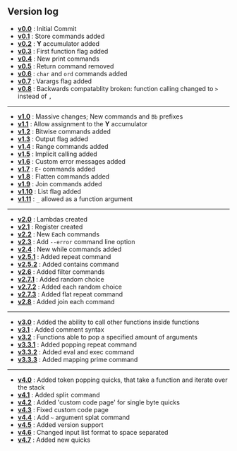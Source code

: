 ## Version log

- **[v0.0]** : Initial Commit
- **[v0.1]** : Store commands added
- **[v0.2]** : **Y** accumulator added
- **[v0.3]** : First function flag added
- **[v0.4]** : New print commands
- **[v0.5]** : Return command removed
- **[v0.6]** : `char` and `ord` commands added
- **[v0.7]** : Varargs flag added
- **[v0.8]** : Backwards compatablity broken: function calling changed to `>` instead of `,`

---

- **[v1.0]** : Massive changes; New commands and `Bb` prefixes
- **[v1.1]** : Allow assignment to the **Y** accumulator
- **[v1.2]** : Bitwise commands added
- **[v1.3]** : Output flag added
- **[v1.4]** : Range commands added
- **[v1.5]** : Implicit calling added
- **[v1.6]** : Custom error messages added
- **[v1.7]** : `E`- commands added
- **[v1.8]** : Flatten commands added
- **[v1.9]** : Join commands added
- **[v1.10]** : List flag added
- **[v1.11]** : `_` allowed as a function argument

---

- **[v2.0]** : Lambdas created
- **[v2.1]** : Register created
- **[v2.2]** : New `E`ach commands
- **[v2.3]** : Add `--error` command line option
- **[v2.4]** : New while commands added
- **[v2.5.1]** : Added repeat command
- **[v2.5.2]** : Added contains command
- **[v2.6]** : Added filter commands
- **[v2.7.1]** : Added random choice
- **[v2.7.2]** : Added each random choice
- **[v2.7.3]** : Added flat repeat command
- **[v2.8]** : Added join each command

---

- **[v3.0]** : Added the ability to call other functions inside functions
- **[v3.1]** : Added comment syntax
- **[v3.2]** : Functions able to pop a specified amount of arguments
- **[v3.3.1]** : Added popping repeat command
- **[v3.3.2]** : Added eval and exec command
- **[v3.3.3]** : Added mapping prime command

---

- **[v4.0]** : Added token popping quicks, that take a function and iterate over the stack
- **[v4.1]** : Added spli`t` command
- **[v4.2]** : Added 'custom code page' for single byte quicks
- **[v4.3]** : Fixed custom code page
- **[v4.4]** : Add `~` argument splat command
- **[v4.5]** : Added version support
- **[v4.6]** : Changed input list format to space separated
- **[v4.7]** : Added new quicks

[v0.0]: https://github.com/cairdcoinheringaahing/AddPlusPlus/commit/b3210742638b802179fdf014081af39e32d2c901
[v0.1]: https://github.com/cairdcoinheringaahing/AddPlusPlus/commit/f120f7624530f7c69c26e6e082d6f76f5be85b5d
[v0.2]: https://github.com/cairdcoinheringaahing/AddPlusPlus/commit/ce27765c4c0517dcb6196017daeab5667f62f15b
[v0.3]: https://github.com/cairdcoinheringaahing/AddPlusPlus/commit/77be8f25ddab42858818f583d738726316049275
[v0.4]: https://github.com/cairdcoinheringaahing/AddPlusPlus/commit/e1015e36873d8fb038c4feebbc79657c41d20585
[v0.5]: https://github.com/cairdcoinheringaahing/AddPlusPlus/commit/f8df3e0581032bf9391d621208fef4aa747c18db
[v0.6]: https://github.com/cairdcoinheringaahing/AddPlusPlus/commit/e5a118cf7377e4b1c8c7d34d8dc95e25d4095fc9
[v0.7]: https://github.com/cairdcoinheringaahing/AddPlusPlus/commit/83bc39386080263dccf27fc5a690f39815db01b4
[v0.8]: https://github.com/cairdcoinheringaahing/AddPlusPlus/commit/9dbc88e772c1e788252b1433123be25388c1525f

[v1.0]: https://github.com/cairdcoinheringaahing/AddPlusPlus/commit/b8d9d2821a9af80fad12ccea4e8139e448acdd82
[v1.1]: https://github.com/cairdcoinheringaahing/AddPlusPlus/commit/46c905357459f7b74cc1e9343c854f82fab4f7c1
[v1.2]: https://github.com/cairdcoinheringaahing/AddPlusPlus/commit/efbfa26f3a4fa595c5e8ff2f3edfcfa778ad3ef3
[v1.3]: https://github.com/cairdcoinheringaahing/AddPlusPlus/commit/fc847910885d20982659803b4f8879749d5d51a1
[v1.4]: https://github.com/cairdcoinheringaahing/AddPlusPlus/commit/648734d6083977ac0a5ab369c961b6b08923f8f9
[v1.5]: https://github.com/cairdcoinheringaahing/AddPlusPlus/commit/59ed2eda696785c937926d2cee56152cad911425
[v1.6]: https://github.com/cairdcoinheringaahing/AddPlusPlus/commit/a1b9ec2cb9cac00c593bbc41ea8b12f12564752d
[v1.7]: https://github.com/cairdcoinheringaahing/AddPlusPlus/commit/6e1d0f054298dd096cff6b8384a60aed39a67d59
[v1.8]: https://github.com/cairdcoinheringaahing/AddPlusPlus/commit/6ac64a25906ad484cc2d029dda83a9bc7fae40e2
[v1.9]: https://github.com/cairdcoinheringaahing/AddPlusPlus/commit/ef8dda13adc6865d168666196622751b0bebe0ca
[v1.10]: https://github.com/cairdcoinheringaahing/AddPlusPlus/commit/c8ebc9c085ee8a6e92c8f6da87b5028ebc743607
[v1.11]: https://github.com/cairdcoinheringaahing/AddPlusPlus/commit/cb03aa6a283ea4d202657f61ee3c7041c78681c9

[v2.0]: https://github.com/cairdcoinheringaahing/AddPlusPlus/commit/bcf3a88fc26821470743b7e56be2bb18e8c2e494
[v2.1]: https://github.com/cairdcoinheringaahing/AddPlusPlus/commit/6a212218840b27df08e4e2249079ff26d9b14fea
[v2.2]: https://github.com/cairdcoinheringaahing/AddPlusPlus/commit/eb853893a12bfaacb4632abbfce6519183f82876
[v2.3]: https://github.com/cairdcoinheringaahing/AddPlusPlus/commit/e996686e937663cf5ea36b75a3eef2f835227805
[v2.4]: https://github.com/cairdcoinheringaahing/AddPlusPlus/commit/87c8be70a32070fc48203a6b4ac3547c4ec9b1e9
[v2.5.1]: https://github.com/cairdcoinheringaahing/AddPlusPlus/commit/c4a17e8643d3f5b443aeb2468426f2bb14e9ecef
[v2.5.2]: https://github.com/cairdcoinheringaahing/AddPlusPlus/commit/0d0a9b34a3d9d7cd0ff6fe1dc4fa9fe66c9da1e0
[v2.6]: https://github.com/cairdcoinheringaahing/AddPlusPlus/commit/9e2b143244768f9fef7082a4916f39ba804ae84c
[v2.7.1]: https://github.com/cairdcoinheringaahing/AddPlusPlus/commit/20974f5e4b72a3daf8fdf0c898f02826f4ebdd1e
[v2.7.2]: https://github.com/cairdcoinheringaahing/AddPlusPlus/commit/34ce6ba5328a6c9867e482dd45b99a73d0e24324
[v2.7.3]: https://github.com/cairdcoinheringaahing/AddPlusPlus/commit/11f078fc6a52111b56f6d6e58f31dfbd611b8ab3
[v2.8]: https://github.com/cairdcoinheringaahing/AddPlusPlus/commit/2a24d315634c691bfb570e95f17fa2b331b49c29

[v3.0]: https://github.com/cairdcoinheringaahing/AddPlusPlus/commit/63f41aecf54b42a3d82a20d6dace3b6a03ae68ff
[v3.1]: https://github.com/cairdcoinheringaahing/AddPlusPlus/commit/0eb563acd178079781e773dd7f208cdf3c2833e9
[v3.2]: https://github.com/cairdcoinheringaahing/AddPlusPlus/commit/649bb9995951a7f6e818b432a16f22f8b5c6eaee
[v3.3.1]: https://github.com/cairdcoinheringaahing/AddPlusPlus/commit/443e5261daca219b101cb5a740744d3982854719
[v3.3.2]: https://github.com/cairdcoinheringaahing/AddPlusPlus/commit/5d650ad90181cce4aea433c0a8722d80a4ee4187
[v3.3.3]: https://github.com/cairdcoinheringaahing/AddPlusPlus/commit/4d119f80327f52acab97ec15153a1a3f7f9a92e6

[v4.0]: https://github.com/cairdcoinheringaahing/AddPlusPlus/commit/827f2dac44e1fddb291551ac8005f6bdd1984d3b
[v4.1]: https://github.com/cairdcoinheringaahing/AddPlusPlus/commit/8df18dbcdf2e46de026430a9bab1ae451f46af0b
[v4.2]: https://github.com/cairdcoinheringaahing/AddPlusPlus/commit/e5bf93a705d1cd58e05b03d6510a1175cc9d8dd6
[v4.3]: https://github.com/cairdcoinheringaahing/AddPlusPlus/commit/036ad1005f66dd7d32fa289f05950c4ce177be66
[v4.4]: https://github.com/cairdcoinheringaahing/AddPlusPlus/commit/5682a36cdef3c7df1367f38726f10303acedd8f9
[v4.5]: https://github.com/cairdcoinheringaahing/AddPlusPlus/commit/bf1487af61e3cefa378148885713277f141516b6
[v4.6]: https://github.com/cairdcoinheringaahing/AddPlusPlus/commit/9b1c4122195a49984c77053adaa543bcd2bf5606
[v4.7]: https://github.com/cairdcoinheringaahing/AddPlusPlus/commit/c5e56cc16fef2b2b95e1a4b92ffc076bda27ef4d
